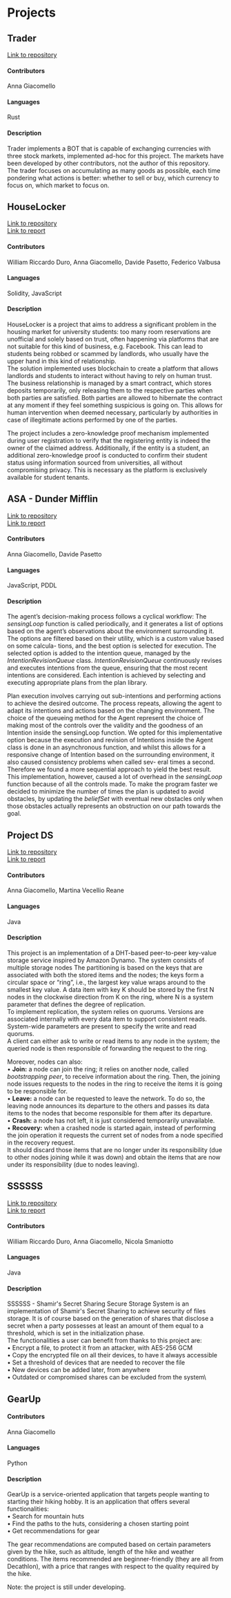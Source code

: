 # Projects

## Trader
[Link to repository](https://github.com/bananna1/trader.git)

#### Contributors
Anna Giacomello
#### Languages
Rust
#### Description
Trader implements a BOT that is capable of exchanging currencies with three stock markets, implemented ad-hoc for this project. The markets have been developed by other contributors, not the author of this repository.\
The trader focuses on accumulating as many goods as possible, each time pondering what actions is better: whether to sell or buy, which currency to focus on, which market to focus on.

## HouseLocker
[Link to repository](https://github.com/davipase/HouseLocker.git)\
[Link to report](/assets/reports/report_houselocker.pdf)
#### Contributors
William Riccardo Duro, Anna Giacomello, Davide Pasetto, Federico Valbusa
#### Languages
Solidity, JavaScript
#### Description
HouseLocker is a project that aims to address a significant problem in the housing market for university students: too many room reservations are unofficial and solely based on trust, often happening via platforms that are not suitable for this kind of business, e.g. Facebook. This can lead to students being robbed or scammed by landlords, who usually have the upper hand in this kind of relationship.\
The solution implemented uses blockchain to create a platform that allows landlords and students to interact without having to rely on human trust.\
The business relationship is managed by a smart contract, which stores deposits temporarily, only releasing them to the respective parties when both parties are satisfied. Both parties are allowed to hibernate the contract at any moment if they feel something suspicious is going on. This allows for human intervention when deemed necessary, particularly by authorities in case of illegitimate actions performed by one of the parties.

The project includes a zero-knowledge proof mechanism implemented during user registration to verify that the registering entity is indeed the owner of the claimed address. Additionally, if the entity is a student, an additional zero-knowledge proof is conducted to confirm their student status using information sourced from universities, all without compromising privacy. This is necessary as the platform is exclusively available for student tenants.

## ASA - Dunder Mifflin
[Link to repository](https://github.com/bananna1/ASA_dunder_mifflin.git)\
[Link to report](/assets/reports/report_asa.pdf)
#### Contributors
Anna Giacomello, Davide Pasetto
#### Languages
JavaScript, PDDL
#### Description
The agent’s decision-making process follows a cyclical workflow: The _sensingLoop_ function is called periodically, and it generates a list of options based on the agent’s observations about the environment surrounding it. The options are filtered based on their utility, which is a custom value based on some calcula-
tions, and the best option is selected for execution. The selected option is added to the intention queue, managed by the _IntentionRevisionQueue_ class. _IntentionRevisionQueue_ continuously revises and executes intentions from the queue, ensuring that the most recent intentions are considered. Each intention is achieved by selecting and executing appropriate plans from the plan library.

Plan execution involves carrying out sub-intentions and performing actions to achieve the desired outcome. The process repeats, allowing the agent to adapt
its intentions and actions based on the changing environment. The choice of the queueing method for the Agent represent the choice of making most of the controls over the validity and the goodness of an Intention inside the sensingLoop function. We opted for this implementative option because the execution and revision of Intentions inside the Agent class is done in an asynchronous function, and whilst this allows for a responsive change of Intention based on the surrounding environment, it also caused consistency problems when called sev-
eral times a second. Therefore we found a more sequential approach to yield the best result.\
This implementation, however, caused a lot of overhead in the _sensingLoop_ function because of all the controls made. To make the program faster we decided to minimize the number of times the plan is updated to avoid obstacles, by updating the _beliefSet_ with eventual new obstacles only when those obstacles actually represents an obstruction on our path towards the goal. 

## Project DS
[Link to repository](https://github.com/bananna1/Project_DS_Giacomello_Vecellio.git)\
[Link to report](assets/reports/report_ds.pdf)
#### Contributors
Anna Giacomello, Martina Vecellio Reane
#### Languages
Java
#### Description
This project is an implementation of a DHT-based peer-to-peer key-value storage service inspired by Amazon Dynamo. The system consists of multiple storage nodes
The partitioning is based on the keys that are associated with both the stored items and the nodes; the keys form a circular space or “ring”, i.e., the largest key value wraps around to the smallest key value. A data item with key K should be stored by the first N nodes in the clockwise direction from K on the ring, where N is a system parameter that defines the degree of replication.\
To implement replication, the system relies on quorums. Versions are associated internally with every data item to support consistent reads. System-wide parameters are present to specify the write and read quorums.\
A client can either ask to write or read items to any node in the system; the queried node is then responsible of forwarding the request to the ring.

Moreover, nodes can also:\
• **Join:** a node can join the ring; it relies on another node, called _bootstrapping peer_, to receive information about the ring. Then, the joining node issues requests to the nodes in the ring to receive the items it is going to be responsible for.\
• **Leave:** a node can be requested to leave the network. To do so, the leaving node announces its departure to the others and passes its data items to the nodes that become responsible for them after its departure.\
• **Crash:** a node has not left, it is just considered temporarily unavailable.\
• **Recovery:** when a crashed node is started again, instead of performing the join operation it requests the current set of nodes from a node specified in the recovery request.\
It should discard those items that are no longer under its responsibility (due to other nodes joining while it was down) and obtain the items that are now under its responsibility (due to nodes leaving).

## SSSSSS
[Link to repository](https://gitlab.com/smaniottonicola/ssssss.git)\
[Link to report](/assets/reports/report_ssssss.pdf)
#### Contributors
William Riccardo Duro, Anna Giacomello, Nicola Smaniotto
#### Languages
Java
#### Description
SSSSSS - Shamir's Secret Sharing Secure Storage System is an implementation of Shamir's Secret Sharing to achieve security of files storage. It is of course based on the generation of shares that disclose a secret when a party possesses at least an amount of them equal to a threshold, which is set in the initialization phase.\
The functionalities a user can benefit from thanks to this project are:\
• Encrypt a file, to protect it from an attacker, with AES-256 GCM\
• Copy the encrypted file on all their devices, to have it always accessible\
• Set a threshold of devices that are needed to recover the file\
• New devices can be added later, from anywhere\
• Outdated or compromised shares can be excluded from the system\

## GearUp
#### Contributors
Anna Giacomello
#### Languages
Python
#### Description
GearUp is a service-oriented application that targets people wanting to starting their hiking hobby. It is an application that offers several functionalities:\
• Search for mountain huts\
• Find the paths to the huts, considering a chosen starting point\
• Get recommendations for gear

The gear recommendations are computed based on certain parameters given by the hike, such as altitude, length of the hike and weather conditions. The items recommended are beginner-friendly (they are all from Decathlon), with a price that ranges with respect to the quality required by the hike.

Note: the project is still under developing.
